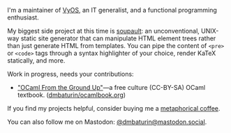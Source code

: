 I'm a maintainer of [VyOS](https://vyos.io), an IT generalist, and a functional programming enthusiast.

My biggest side project at this time is [soupault](https://soupault.neocities.org): an unconventional, UNIX-way static site generator that can manipulate HTML element trees rather than just generate HTML from templates.
You can pipe the content of `<pre>` or `<code>` tags through a syntax highlighter of your choice, render KaTeX statically, and more.

Work in progress, needs your contributions:
* ["OCaml From the Ground Up"](https://ocamlbook.org)—a free culture (CC-BY-SA) OCaml textbook. ([dmbaturin/ocamlbook.org](https://github.com/dmbaturin/ocamlbook.org))

If you find my projects helpful, consider buying me a [metaphorical coffee](https://www.buymeacoffee.com/dmbaturin).

You can also follow me on Mastodon: [@dmbaturin@mastodon.social](https://mastodon.social/@dmbaturin).
